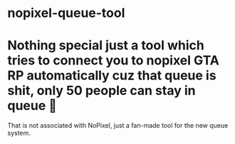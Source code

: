 # nopixel-queue-tool
Nothing special just a tool which tries to connect you to nopixel GTA RP automatically cuz that queue is shit, only 50 people can stay in queue :facepalm:
===================================

That is not associated with NoPixel, just a fan-made tool for the new queue system.
